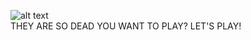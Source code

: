 ![alt text](https://images.contentstack.io/v3/assets/bltb6530b271fddd0b1/blt6f1392b30784e029/618d9da0d380f814d61f001c/WebUpdate_Chamber_KeyArt.png)
<br>
THEY ARE SO DEAD
YOU WANT TO PLAY? LET'S PLAY!
